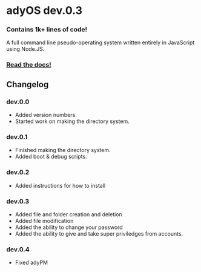 # adyOS dev.0.3

### Contains 1k+ lines of code!

A full command line pseudo-operating system written entirely in JavaScript using Node.JS.

### [Read the docs!](https://ady.tomcat.sh/)

## Changelog

### dev.0.0

- Added version numbers.
- Started work on making the directory system.

### dev.0.1

- Finished making the directory system.
- Added boot & debug scripts.

### dev.0.2

- Added instructions for how to install

### dev.0.3

- Added file and folder creation and deletion
- Added file modification
- Added the ability to change your password
- Added the ability to give and take super priviledges from accounts.

### dev.0.4

- Fixed adyPM
